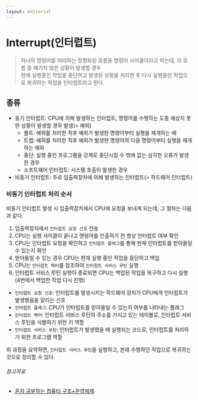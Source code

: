 ```yaml
---
layout: editorial
---
```


# Interrupt(인터럽트)

> 하나의 명령어를 처리하는 정형화된 흐름을 명령어 사이클이라고 하는데, 이 흐름 중 예기치 않은 상황이 발생할 경우  
> 현재 실행중인 작업을 중단하고 발생된 상황을 처리한 후 다시 실행중인 작업으로 복귀하는 작업을 인터럽트라고 한다.

## 종류

- 동기 인터럽트: CPU에 의해 발생하는 인터럽트, 명령어를 수행하는 도중 예상치 못한 상황이 발생할 경우 발생(= 예외)
    - 폴트: 예외를 처리한 직후 예외가 발생한 명령어부터 실행을 재개하는 예
    - 트랩: 예외를 처리한 직후 예외가 발생한 명령어의 다음 명령어부터 실행을 재개하는 예외
    - 중단: 실행 중인 프로그램을 강제로 중단시킬 수 밖에 없는 심각한 오류가 발생한 경우
    - 소프트웨어 인터럽트: 시스템 호출이 발생한 경우
- 비동기 인터럽트: 주로 입출력장치에 의해 발생하는 인터럽트(= 하드웨어 인터럽트)

### 비동기 인터럽트 처리 순서

비동기 인터럽트 발생 시 입출력장치에서 CPU에 요청을 보내게 되는데, 그 절차는 다음과 같다.

1. 입출력장치에서 `인터럽트 요청 신호` 전송
2. CPU는 실행 사이클이 끝나고 명령어를 인출하기 전 항상 인터럽트 여부 확인
3. CPU는 인터럽트 요청을 확인하고 `인터럽트 플래그`를 통해 현재 인터럽트를 받아들일 수 있는지 확인
4. 받아들일 수 있는 경우 CPU는 현재 실행 중인 작업을 중단하고 백업
5. CPU는 `인터럽트 벡터`를 참조하여 `인터럽트 서비스 루틴` 실행
6. 인터럽트 서비스 루틴 실행이 종료되면 CPU는 백업된 작업을 복구하고 다시 실행(4번에서 백업한 작업 다시 진행)

- `인터럽트 요청 신호`: 인터럽트를 발생시키는 하드웨어 장치가 CPU에게 인터럽트가 발생했음을 알리는 신호
- `인터럽트 플래그`: CPU가 인터럽트를 받아들일 수 있는지 여부를 나타내는 플래그
- `인터럽트 벡터`: 인터럽트 서비스 루틴의 주소를 가지고 있는 테이블로, 인터럽트 서비스 루틴을 식별하기 위한 키 역할
- `인터럽트 서비스 루틴`: 인터럽트가 발생했을 때 실행되는 코드로, 인터럽트를 처리하기 위한 프로그램 역할

위 과정을 요약하면, `인터럽트 서비스 루틴`을 실행하고, 본래 수행하던 작업으로 복귀하는 것으로 정리할 수 있다.

###### 참고자료

- [혼자 공부하는 컴퓨터 구조+운영체제](https://kobic.net/book/bookInfo/view.do?isbn=9791162243091)
